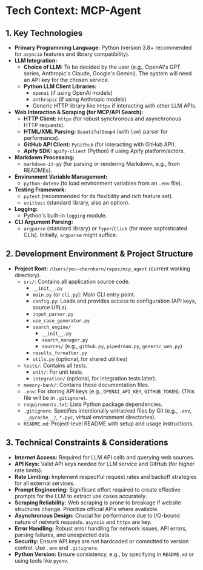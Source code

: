 # Tech Context: MCP-Agent

## 1. Key Technologies

- **Primary Programming Language:** Python (version 3.8+ recommended for `asyncio` features and library compatibility).
- **LLM Integration:**
  - **Choice of LLM:** To be decided by the user (e.g., OpenAI's GPT series, Anthropic's Claude, Google's Gemini). The system will need an API key for the chosen service.
  - **Python LLM Client Libraries:**
    - `openai` (if using OpenAI models)
    - `anthropic` (if using Anthropic models)
    - Generic HTTP library like `httpx` if interacting with other LLM APIs.
- **Web Interaction & Scraping (for MCP/API Search):**
  - **HTTP Client:** `httpx` (for robust synchronous and asynchronous HTTP requests).
  - **HTML/XML Parsing:** `BeautifulSoup4` (with `lxml` parser for performance).
  - **GitHub API Client:** `PyGithub` (for interacting with GitHub API).
  - **Apify SDK:** `apify-client` (Python) if using Apify platform/actors.
- **Markdown Processing:**
  - `markdown-it-py` (for parsing or rendering Markdown, e.g., from READMEs).
- **Environment Variable Management:**
  - `python-dotenv` (to load environment variables from an `.env` file).
- **Testing Framework:**
  - `pytest` (recommended for its flexibility and rich feature set).
  - `unittest` (standard library, also an option).
- **Logging:**
  - Python's built-in `logging` module.
- **CLI Argument Parsing:**
  - `argparse` (standard library) or `Typer`/`Click` (for more sophisticated CLIs). Initially, `argparse` might suffice.

## 2. Development Environment & Project Structure

- **Project Root:** `/Users/yeu-chernharn/repos/mcp_agent` (current working directory).
  - `src/`: Contains all application source code.
    - `__init__.py`
    - `main.py` (or `cli.py`): Main CLI entry point.
    - `config.py`: Loads and provides access to configuration (API keys, source URLs).
    - `input_parser.py`
    - `use_case_generator.py`
    - `search_engine/`
      - `__init__.py`
      - `search_manager.py`
      - `sources/` (e.g., `github.py`, `pipedream.py`, `generic_web.py`)
    - `results_formatter.py`
    - `utils.py` (optional, for shared utilities)
  - `tests/`: Contains all tests.
    - `unit/`: For unit tests.
    - `integration/` (optional, for integration tests later).
  - `memory-bank/`: Contains these documentation files.
  - `.env`: For storing API keys (e.g., `OPENAI_API_KEY`, `GITHUB_TOKEN`). (This file will be in `.gitignore`).
  - `requirements.txt`: Lists Python package dependencies.
  - `.gitignore`: Specifies intentionally untracked files by Git (e.g., `.env`, `__pycache__/`, `*.pyc`, virtual environment directories).
  - `README.md`: Project-level README with setup and usage instructions.

## 3. Technical Constraints & Considerations

- **Internet Access:** Required for LLM API calls and querying web sources.
- **API Keys:** Valid API keys needed for LLM service and GitHub (for higher rate limits).
- **Rate Limiting:** Implement respectful request rates and backoff strategies for all external services.
- **Prompt Engineering:** Significant effort required to create effective prompts for the LLM to extract use cases accurately.
- **Scraping Reliability:** Web scraping is prone to breakage if website structures change. Prioritize official APIs where available.
- **Asynchronous Design:** Crucial for performance due to I/O-bound nature of network requests. `asyncio` and `httpx` are key.
- **Error Handling:** Robust error handling for network issues, API errors, parsing failures, and unexpected data.
- **Security:** Ensure API keys are not hardcoded or committed to version control. Use `.env` and `.gitignore`.
- **Python Version:** Ensure consistency, e.g., by specifying in `README.md` or using tools like `pyenv`.
